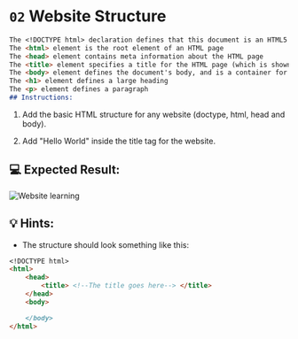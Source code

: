 ---
---
# `02` Website Structure
```md
The <!DOCTYPE html> declaration defines that this document is an HTML5 document
The <html> element is the root element of an HTML page
The <head> element contains meta information about the HTML page
The <title> element specifies a title for the HTML page (which is shown in the browser's title bar or in the page's tab)
The <body> element defines the document's body, and is a container for all the visible contents, such as headings, paragraphs, images, hyperlinks, tables, lists, etc.
The <h1> element defines a large heading
The <p> element defines a paragraph
## Instructions:
```

1. Add the basic HTML structure for any website (doctype, html, head and body).

2. Add "Hello World" inside the title tag for the website.

## 💻 Expected Result:

![Website learning](https://www.w3schools.com/html/)

## 💡 Hints:

+ The structure should look something like this:

```md
<!DOCTYPE html>
<html>
	<head>
		<title> <!--The title goes here--> </title>
	</head>
	<body>

	</body>
</html>
```
